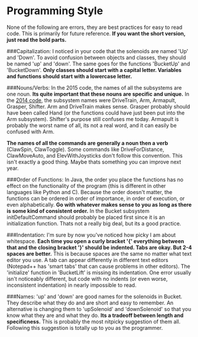 # Programming Style
None of the following are errors, they are best practices for easy to read code. This is primarily for future reference. **If you want the short version, just read the bold parts.**

###Capitalization:
I noticed in your code that the solenoids are named 'Up' and 'Down'. To avoid confusion between objects and classes, they should be named 'up' and 'down'. The same goes for the functions 'BucketUp' and 'BucketDown'. **Only classes should start with a capital letter. Variables and functions should start with a lowercase letter.**

###Nouns/Verbs:
In the 2015 code, the names of all the subsystems are one noun. **Its quite important that these nouns are specific and unique.** In the [2014 code](https://github.com/wastevensv/Team61RobotProject), the subsystem names were DriveTrain, Arm, Armapult, Grasper, Shifter. Arm and DriveTrain makes sense. Grasper probably should have been called Hand (or the functions could have just been put into the Arm subsystem). Shifter's purpose still confuses me today. Armapult is probably the worst name of all, its not a real word, and it can easily be confused with Arm.

**The names of all the commands are generally a noun then a verb** (ClawSpin, ClawToggle). Some commands like DriveForDistance, ClawMoveAuto, and ElevWithJoysticks don't follow this convention. This isn't exactly a good thing. Maybe thats something you can improve next year.

###Order of Functions:
In Java, the order you place the functions has no effect on the functionality of the program (this is different in other languages like Python and C). Because the order doesn't matter, the functions can be ordered in order of importance, in order of execution, or even alphabetically. **Go with whatever makes sense to you as long as there is some kind of consistent order.** In the Bucket subsystem initDefaultCommand should probably be placed first since it is an initialization function. Thats not a really big deal, but its a good practice.

###Indentation:
I'm sure by now you've noticed how picky I am about whitespace. **Each time you open a curly bracket '{' everything between that and the closing bracket '}' should be indented. Tabs are okay. But 2-4 spaces are better.** This is because spaces are the same no matter what text editor you use. A tab can appear differently in different text editors (Notepad++ has 'smart tabs' that can cause problems in other editors). The 'initialize' function in 'BucketLift' is missing its indentation. One error usually isn't noticeably different, but code with no indents (or even worse, inconsistent indentation) in nearly impossible to read.

###Names:
'up' and 'down' are good names for the solenoids in Bucket. They describe what they do and are short and easy to remember. An alternative is changing them to 'upSolenoid' and 'downSolenoid' so that you know what they are and what they do. **Its a tradeoff between length and specificness.** This is probably the most nitpicky suggestion of them all. Following this suggestion is totally up to you as the programmer.
